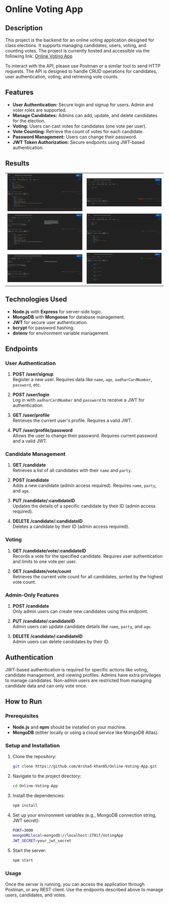 # Online Voting App 


## Description

This project is the backend for an online voting application designed for class elections. It supports managing candidates, users, voting, and counting votes. The project is currently hosted and accessible via the following link: [Online Voting App](https://online-voting-app-st7t.onrender.com/candidate/result)

To interact with the API, please use Postman or a similar tool to send HTTP requests. The API is designed to handle CRUD operations for candidates, user authentication, voting, and retrieving vote counts.

## Features

- **User Authentication:** Secure login and signup for users. Admin and voter roles are supported.
- **Manage Candidates:** Admins can add, update, and delete candidates for the election.
- **Voting:** Users can cast votes for candidates (one vote per user).
- **Vote Counting:** Retrieve the count of votes for each candidate.
- **Password Management:** Users can change their password.
- **JWT Token Authorization:** Secure endpoints using JWT-based authentication.

## Results

<table>
    <tr>
        <td><img src="Output/Image01.png" alt="Example Image 1" style="width: 100%;"></td>
        <td><img src="Output/Image03.png" alt="Example Image 2" style="width: 100%;"></td>
    </tr>
    <tr>
        <td><img src="Output/Image02.png" alt="Example Image 1" style="width: 100%;"></td>
        <td><img src="Output/Image04.png" alt="Example Image 2" style="width: 100%;"></td>
    </tr>
    <tr>
        <td><img src="Output/Image05.png" alt="Example Image 1" style="width: 100%;"></td>
        <td><img src="Output/Image06.png" alt="Example Image 2" style="width: 100%;"></td>
    </tr>
</table>

## Technologies Used

- **Node.js** with **Express** for server-side logic.
- **MongoDB** with **Mongoose** for database management.
- **JWT** for secure user authentication.
- **bcrypt** for password hashing.
- **dotenv** for environment variable management.
  
## Endpoints

### User Authentication

1. **POST /user/signup**  
   Register a new user. Requires data like `name`, `age`, `aadharCardNumber`, `password`, etc.

2. **POST /user/login**  
   Log in with `aadharCardNumber` and `password` to receive a JWT for authentication.

3. **GET /user/profile**  
   Retrieves the current user's profile. Requires a valid JWT.

4. **PUT /user/profile/password**  
   Allows the user to change their password. Requires current password and a valid JWT.

### Candidate Management

1. **GET /candidate**  
   Retrieves a list of all candidates with their `name` and `party`.

2. **POST /candidate**  
   Adds a new candidate (admin access required). Requires `name`, `party`, and `age`.

3. **PUT /candidate/:candidateID**  
   Updates the details of a specific candidate by their ID (admin access required).

4. **DELETE /candidate/:candidateID**  
   Deletes a candidate by their ID (admin access required).

### Voting

1. **GET /candidate/vote/:candidateID**  
   Records a vote for the specified candidate. Requires user authentication and limits to one vote per user.

2. **GET /candidate/vote/count**  
   Retrieves the current vote count for all candidates, sorted by the highest vote count.

### Admin-Only Features

1. **POST /candidate**  
   Only admin users can create new candidates using this endpoint.

2. **PUT /candidate/:candidateID**  
   Admin users can update candidate details like `name`, `party`, and `age`.

3. **DELETE /candidate/:candidateID**  
   Admin users can delete candidates by their ID.

## Authentication

JWT-based authentication is required for specific actions like voting, candidate management, and viewing profiles. Admins have extra privileges to manage candidates. Non-admin users are restricted from managing candidate data and can only vote once.

## How to Run

### Prerequisites

- **Node.js** and **npm** should be installed on your machine.
- **MongoDB** (either locally or using a cloud service like MongoDB Atlas).

### Setup and Installation

1. Clone the repository:

    ```bash
    git clone https://github.com/Arshad-khan05/Online-Voting-App.git
    ```

2. Navigate to the project directory:

    ```bash
    cd Online-Voting-App
    ```

3. Install the dependencies:

    ```bash
    npm install
    ```

4. Set up your environment variables (e.g., MongoDB connection string, JWT secret):

    ```bash
    PORT=3000
    mongoURLlocal=mongodb://localhost:27017/VotingApp
    JWT_SECRET=your_jwt_secret
    ```

5. Start the server:

    ```bash
    npm start
    ```

### Usage

Once the server is running, you can access the application through Postman, or any REST client. Use the endpoints described above to manage users, candidates, and votes.


